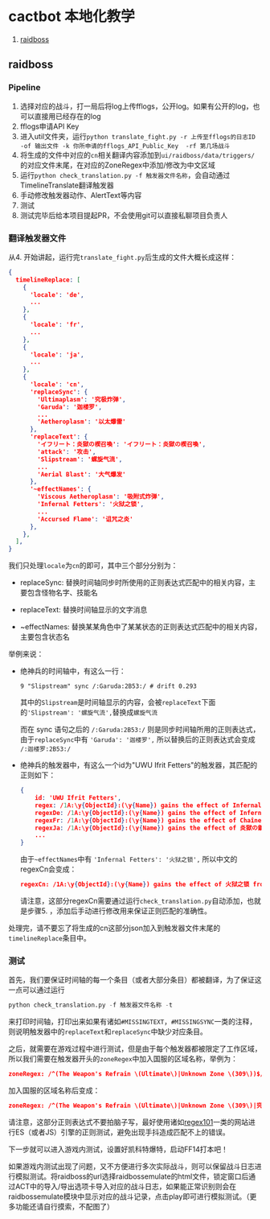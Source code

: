 # cactbot 本地化教学

1. [raidboss](#raidboss)

## raidboss

### Pipeline

1. 选择对应的战斗，打一局后将log上传fflogs，公开log。如果有公开的log，也可以直接用已经存在的log
2. fflogs申请API Key
3. 进入util文件夹，运行`python translate_fight.py -r 上传至fflogs的日志ID -of 输出文件 -k 你所申请的fflogs_API_Public_Key  -rf 第几场战斗`
4. 将生成的文件中对应的`cn`相关翻译内容添加到`ui/raidboss/data/triggers/` 的对应文件末尾，在对应的ZoneRegex中添加/修改为中文区域
5. 运行`python check_translation.py -f 触发器文件名称`，会自动通过TimelineTranslate翻译触发器
6. 手动修改触发器动作、AlertText等内容
7. 测试
8. 测试完毕后给本项目提起PR，不会使用git可以直接私聊项目负责人

### 翻译触发器文件

从4. 开始讲起，运行完`translate_fight.py`后生成的文件大概长成这样：

```json
{
  timelineReplace: [
    {
      'locale': 'de',
      ...
    },
    {
      'locale': 'fr',
      ...
    },
    {
      'locale': 'ja',
      ...
    },
    {
      'locale': 'cn',
      'replaceSync': {
        'Ultimaplasm': '究极炸弹',
        'Garuda': '迦楼罗',
        ...
        'Aetheroplasm': '以太爆雷'
      },
      'replaceText': {
        'イフリート：炎獄の楔召喚': 'イフリート：炎獄の楔召喚',
        'attack': '攻击',
        'Slipstream': '螺旋气流',
        ...
        'Aerial Blast': '大气爆发'
      },
      '~effectNames': {
        'Viscous Aetheroplasm': '吸附式炸弹',
        'Infernal Fetters': '火狱之锁',
        ...
        'Accursed Flame': '诅咒之炎'
      },
    },
  ],
}
```

我们只处理`locale`为`cn`的即可，其中三个部分分别为：

- replaceSync: 替换时间轴同步时所使用的正则表达式匹配中的相关内容，主要包含怪物名字、技能名

- replaceText: 替换时间轴显示的文字消息
- ~effectNames: 替换某某角色中了某某状态的正则表达式匹配中的相关内容，主要包含状态名

举例来说：

- 绝神兵的时间轴中，有这么一行：

  ```9 "Slipstream" sync /:Garuda:2B53:/ # drift 0.293```

  其中的`Slipstream`是时间轴显示的内容，会被`replaceText`下面的`'Slipstream': '螺旋气流',`替换成`螺旋气流`

  而在 sync 语句之后的 `/:Garuda:2B53:/` 则是同步时间轴所用的正则表达式，由于`replaceSync`中有 `'Garuda': '迦楼罗',` 所以替换后的正则表达式会变成 `/:迦楼罗:2B53:/`

- 绝神兵的触发器中，有这么一个id为"UWU Ifrit Fetters"的触发器，其匹配的正则如下：

  ```json
  {
      id: 'UWU Ifrit Fetters',
      regex: /1A:\y{ObjectId}:(\y{Name}) gains the effect of Infernal Fetters from/,
      regexDe: /1A:\y{ObjectId}:(\y{Name}) gains the effect of Infernofesseln from/,
      regexFr: /1A:\y{ObjectId}:(\y{Name}) gains the effect of Chaînes Infernales from/,
      regexJa: /1A:\y{ObjectId}:(\y{Name}) gains the effect of 炎獄の鎖 from/,
      ...
  }
  ```

  由于`~effectNames`中有 `'Infernal Fetters': '火狱之锁',` 所以中文的regexCn会变成：

  ```json
  regexCn: /1A:\y{ObjectId}:(\y{Name}) gains the effect of 火狱之锁 from/,
  ```

  请注意，这部分regexCn需要通过运行`check_translation.py`自动添加，也就是步骤5. ，添加后手动进行修改用来保证正则匹配的准确性。

处理完，请不要忘了将生成的cn这部分json加入到触发器文件末尾的`timelineReplace`条目中。

### 测试

首先，我们要保证时间轴的每一个条目（或者大部分条目）都被翻译，为了保证这一点可以通过运行

```python
python check_translation.py -f 触发器文件名称 -t
```

来打印时间轴，打印出来如果有诸如`#MISSINGTEXT`，`#MISSINGSYNC`一类的注释，则说明触发器中的`replaceText`和`replaceSync`中缺少对应条目。

之后，就需要在游戏过程中进行测试，但是由于每个触发器都被限定了工作区域，所以我们需要在触发器开头的`zoneRegex`中加入国服的区域名称，举例为：

```json
zoneRegex: /^(The Weapon's Refrain \(Ultimate\)|Unknown Zone \(309\))$/,
```

加入国服的区域名称后变成：

```json
zoneRegex: /^(The Weapon's Refrain \(Ultimate\)|Unknown Zone \(309\)|究极神兵绝境战)$/,
```

请注意，这部分正则表达式不要拍脑子写，最好使用诸如[regex101](https://regex101.com/)一类的网站进行ES（或者JS）引擎的正则测试，避免出现手抖造成匹配不上的错误。

下一步就可以进入游戏内测试，设置好凯科特爆特，启动FF14打本吧！

如果游戏内测试出现了问题，又不方便进行多次实际战斗，则可以保留战斗日志进行模拟测试。将raidboss的url选择raidbossemulate的html文件，锁定窗口后通过ACT中的导入/导出选项卡导入对应的战斗日志，如果能正常识别则会在raidbossemulate模块中显示对应的战斗记录，点击play即可进行模拟测试。（更多功能还请自行摸索，不配图了）
